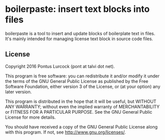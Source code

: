 boilerpaste: insert text blocks into files
==========================================

boilerpaste is a tool to insert and update blocks of boilerplate
text in files. It's mainly intended for managing license text
block in source code files.

License
-------

Copyright 2016 Pontus Lurcock (pont at talvi dot net).

This program is free software: you can redistribute it and/or modify
it under the terms of the GNU General Public License as published by
the Free Software Foundation, either version 3 of the License, or
(at your option) any later version.

This program is distributed in the hope that it will be useful, but
WITHOUT ANY WARRANTY; without even the implied warranty of
MERCHANTABILITY or FITNESS FOR A PARTICULAR PURPOSE. See the GNU General
Public License for more details.

You should have received a copy of the GNU General Public License along
with this program. If not, see <http://www.gnu.org/licenses/>.
